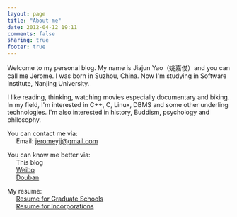 ```yaml
---
layout: page
title: "About me"
date: 2012-04-12 19:11
comments: false
sharing: true
footer: true
---
```


Welcome to my personal blog. My name is Jiajun Yao（姚嘉俊）and you can call me Jerome. I was born in Suzhou, China. Now I'm studying in Software Institute, Nanjing University.

I like reading, thinking, watching movies especially documentary and biking. In my field, I'm interested in C++, C, Linux, DBMS and some other underling technologies. I'm also interested in history, Buddism, psychology and philosophy.

You can contact me via:  
&nbsp;&nbsp;&nbsp;&nbsp;&nbsp;Email: jeromeyjj@gmail.com

You can know me better via:  
&nbsp;&nbsp;&nbsp;&nbsp;&nbsp;This blog  
&nbsp;&nbsp;&nbsp;&nbsp;&nbsp;[Weibo](http://weibo.com/u/2369955640 "Weibo")  
&nbsp;&nbsp;&nbsp;&nbsp;&nbsp;[Douban](http://www.douban.com/people/51087586/ "Douban")

My resume:  
&nbsp;&nbsp;&nbsp;&nbsp;&nbsp;[Resume for Graduate Schools](/about/resume-for-school.html)  
&nbsp;&nbsp;&nbsp;&nbsp;&nbsp;[Resume for Incorporations](/about/resume-for-incorporation.html)

